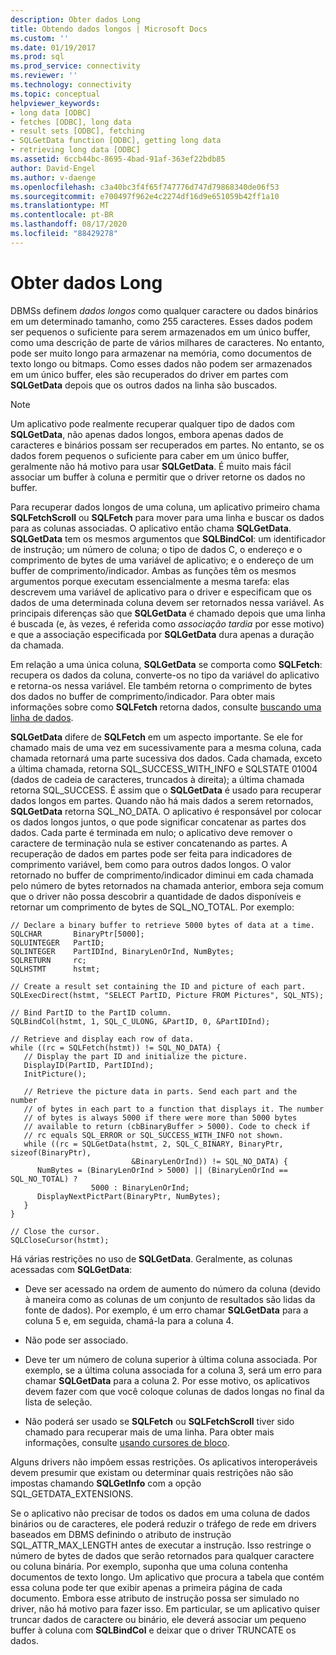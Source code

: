 ```yaml
---
description: Obter dados Long
title: Obtendo dados longos | Microsoft Docs
ms.custom: ''
ms.date: 01/19/2017
ms.prod: sql
ms.prod_service: connectivity
ms.reviewer: ''
ms.technology: connectivity
ms.topic: conceptual
helpviewer_keywords:
- long data [ODBC]
- fetches [ODBC], long data
- result sets [ODBC], fetching
- SQLGetData function [ODBC], getting long data
- retrieving long data [ODBC]
ms.assetid: 6ccb44bc-8695-4bad-91af-363ef22bdb85
author: David-Engel
ms.author: v-daenge
ms.openlocfilehash: c3a40bc3f4f65f747776d747d79868340de06f53
ms.sourcegitcommit: e700497f962e4c2274df16d9e651059b42ff1a10
ms.translationtype: MT
ms.contentlocale: pt-BR
ms.lasthandoff: 08/17/2020
ms.locfileid: "88429278"
---
```

# <a name="getting-long-data"></a>Obter dados Long
DBMSs definem *dados longos* como qualquer caractere ou dados binários em um determinado tamanho, como 255 caracteres. Esses dados podem ser pequenos o suficiente para serem armazenados em um único buffer, como uma descrição de parte de vários milhares de caracteres. No entanto, pode ser muito longo para armazenar na memória, como documentos de texto longo ou bitmaps. Como esses dados não podem ser armazenados em um único buffer, eles são recuperados do driver em partes com **SQLGetData** depois que os outros dados na linha são buscados.  
  
> [!NOTE]  
>  Um aplicativo pode realmente recuperar qualquer tipo de dados com **SQLGetData**, não apenas dados longos, embora apenas dados de caracteres e binários possam ser recuperados em partes. No entanto, se os dados forem pequenos o suficiente para caber em um único buffer, geralmente não há motivo para usar **SQLGetData**. É muito mais fácil associar um buffer à coluna e permitir que o driver retorne os dados no buffer.  
  
 Para recuperar dados longos de uma coluna, um aplicativo primeiro chama **SQLFetchScroll** ou **SQLFetch** para mover para uma linha e buscar os dados para as colunas associadas. O aplicativo então chama **SQLGetData**. **SQLGetData** tem os mesmos argumentos que **SQLBindCol**: um identificador de instrução; um número de coluna; o tipo de dados C, o endereço e o comprimento de bytes de uma variável de aplicativo; e o endereço de um buffer de comprimento/indicador. Ambas as funções têm os mesmos argumentos porque executam essencialmente a mesma tarefa: elas descrevem uma variável de aplicativo para o driver e especificam que os dados de uma determinada coluna devem ser retornados nessa variável. As principais diferenças são que **SQLGetData** é chamado depois que uma linha é buscada (e, às vezes, é referida como *associação tardia* por esse motivo) e que a associação especificada por **SQLGetData** dura apenas a duração da chamada.  
  
 Em relação a uma única coluna, **SQLGetData** se comporta como **SQLFetch**: recupera os dados da coluna, converte-os no tipo da variável do aplicativo e retorna-os nessa variável. Ele também retorna o comprimento de bytes dos dados no buffer de comprimento/indicador. Para obter mais informações sobre como **SQLFetch** retorna dados, consulte [buscando uma linha de dados](../../../odbc/reference/develop-app/fetching-a-row-of-data.md).  
  
 **SQLGetData** difere de **SQLFetch** em um aspecto importante. Se ele for chamado mais de uma vez em sucessivamente para a mesma coluna, cada chamada retornará uma parte sucessiva dos dados. Cada chamada, exceto a última chamada, retorna SQL_SUCCESS_WITH_INFO e SQLSTATE 01004 (dados de cadeia de caracteres, truncados à direita); a última chamada retorna SQL_SUCCESS. É assim que o **SQLGetData** é usado para recuperar dados longos em partes. Quando não há mais dados a serem retornados, **SQLGetData** retorna SQL_NO_DATA. O aplicativo é responsável por colocar os dados longos juntos, o que pode significar concatenar as partes dos dados. Cada parte é terminada em nulo; o aplicativo deve remover o caractere de terminação nula se estiver concatenando as partes. A recuperação de dados em partes pode ser feita para indicadores de comprimento variável, bem como para outros dados longos. O valor retornado no buffer de comprimento/indicador diminui em cada chamada pelo número de bytes retornados na chamada anterior, embora seja comum que o driver não possa descobrir a quantidade de dados disponíveis e retornar um comprimento de bytes de SQL_NO_TOTAL. Por exemplo:   
  
```  
// Declare a binary buffer to retrieve 5000 bytes of data at a time.  
SQLCHAR       BinaryPtr[5000];  
SQLUINTEGER   PartID;  
SQLINTEGER    PartIDInd, BinaryLenOrInd, NumBytes;  
SQLRETURN     rc;   
SQLHSTMT      hstmt;  
  
// Create a result set containing the ID and picture of each part.  
SQLExecDirect(hstmt, "SELECT PartID, Picture FROM Pictures", SQL_NTS);  
  
// Bind PartID to the PartID column.  
SQLBindCol(hstmt, 1, SQL_C_ULONG, &PartID, 0, &PartIDInd);  
  
// Retrieve and display each row of data.  
while ((rc = SQLFetch(hstmt)) != SQL_NO_DATA) {  
   // Display the part ID and initialize the picture.  
   DisplayID(PartID, PartIDInd);  
   InitPicture();  
  
   // Retrieve the picture data in parts. Send each part and the number   
   // of bytes in each part to a function that displays it. The number   
   // of bytes is always 5000 if there were more than 5000 bytes   
   // available to return (cbBinaryBuffer > 5000). Code to check if   
   // rc equals SQL_ERROR or SQL_SUCCESS_WITH_INFO not shown.  
   while ((rc = SQLGetData(hstmt, 2, SQL_C_BINARY, BinaryPtr, sizeof(BinaryPtr),  
                           &BinaryLenOrInd)) != SQL_NO_DATA) {  
      NumBytes = (BinaryLenOrInd > 5000) || (BinaryLenOrInd == SQL_NO_TOTAL) ?  
                  5000 : BinaryLenOrInd;  
      DisplayNextPictPart(BinaryPtr, NumBytes);  
   }  
}  
  
// Close the cursor.  
SQLCloseCursor(hstmt);  
```  
  
 Há várias restrições no uso de **SQLGetData**. Geralmente, as colunas acessadas com **SQLGetData**:  
  
-   Deve ser acessado na ordem de aumento do número da coluna (devido à maneira como as colunas de um conjunto de resultados são lidas da fonte de dados). Por exemplo, é um erro chamar **SQLGetData** para a coluna 5 e, em seguida, chamá-la para a coluna 4.  
  
-   Não pode ser associado.  
  
-   Deve ter um número de coluna superior à última coluna associada. Por exemplo, se a última coluna associada for a coluna 3, será um erro para chamar **SQLGetData** para a coluna 2. Por esse motivo, os aplicativos devem fazer com que você coloque colunas de dados longas no final da lista de seleção.  
  
-   Não poderá ser usado se **SQLFetch** ou **SQLFetchScroll** tiver sido chamado para recuperar mais de uma linha. Para obter mais informações, consulte [usando cursores de bloco](../../../odbc/reference/develop-app/using-block-cursors.md).  
  
 Alguns drivers não impõem essas restrições. Os aplicativos interoperáveis devem presumir que existam ou determinar quais restrições não são impostas chamando **SQLGetInfo** com a opção SQL_GETDATA_EXTENSIONS.  
  
 Se o aplicativo não precisar de todos os dados em uma coluna de dados binários ou de caracteres, ele poderá reduzir o tráfego de rede em drivers baseados em DBMS definindo o atributo de instrução SQL_ATTR_MAX_LENGTH antes de executar a instrução. Isso restringe o número de bytes de dados que serão retornados para qualquer caractere ou coluna binária. Por exemplo, suponha que uma coluna contenha documentos de texto longo. Um aplicativo que procura a tabela que contém essa coluna pode ter que exibir apenas a primeira página de cada documento. Embora esse atributo de instrução possa ser simulado no driver, não há motivo para fazer isso. Em particular, se um aplicativo quiser truncar dados de caractere ou binário, ele deverá associar um pequeno buffer à coluna com **SQLBindCol** e deixar que o driver TRUNCATE os dados.
